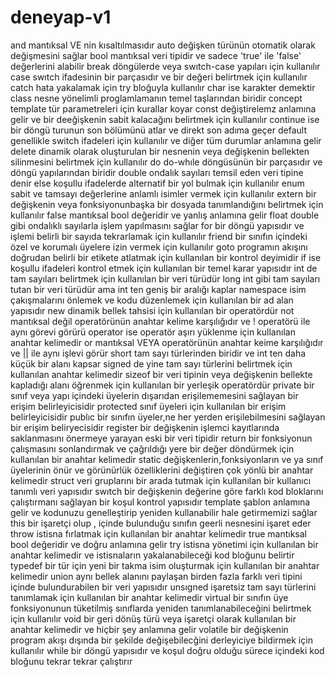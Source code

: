 # deneyap-v1
and mantıksal VE nin kısaltılmasıdır
auto değişken türünün otomatik olarak değişmesini sağlar
bool mantıksal veri tipidir ve sadece 'true' ile 'false' değerlerini alabilir
break döngülerde veya swıtch-case yapıları için kullanılır
case swıtch ifadesinin bir parçasıdır ve bir değeri belirtmek için kullanılır
catch hata yakalamak için try bloğuyla kullanılır
char ise karakter demektir
class nesne yönelimli proglamlamanın temel taşlarından biridir
concept template tür parametreleri için kurallar koyar
const değiştirelemz anlamına gelir ve bir deeğişkenin sabit kalacağını belirtmek için kullanılır
continue ise bir döngü turunun son bölümünü atlar ve direkt son adıma geçer
default genellikle switch ifadeleri için kullanılır ve diğer tüm durumlar anlamına gelir
delete dinamik olarak oluşturulan bir nesnenin veya değişkenin bellekten silinmesini belirtmek için kullanılır
do do-whıle döngüsünün bir parçasıdır ve döngü yapılarından biridir
double ondalık sayıları temsil eden veri tipine denir
else koşullu ifadelerde alternatif bir yol bulmak için kullanılır
enum sabit ve tamsayı değerlerine anlamlı isimler vermek için kullanılır
extern bir değişkenin veya fonksiyonunbaşka bir dosyada tanımlandığını belirtmek için kullanılır
false mantıksal bool değeridir ve yanlış anlamına gelir
float double gibi ondalıklı sayılarla işlem yapılmasını sağlar
for bir döngü yapısıdır ve işlemi belirli bir sayıda tekrarlamak için kullanılır
friend bir sınıfın içindeki özel ve korumalı üyelere izin vermek için kullanılır
goto programın akışını doğrudan belirli bir etikete atlatmak için kullanılan bir kontrol deyimidir
if ise koşullu ifadeleri kontrol etmek için kullanılan bir temel karar yapısıdır
int de tam sayıları belirtmek için kullanılan bir veri türüdür
long int gibi tam sayıları tutan bir veri türüdür ama int ten geniş bir aralığı kaplar
namespace isim çakışmalarını önlemek ve kodu düzenlemek için kullanılan bir ad alan yapısıdır
new dinamik bellek tahsisi için kullanılan bir operatördür
not mantıksal değil operatörünün anahtar kelime karşılığıdır ve ! operatörü ile aynı görevi görürü
operator ise operatör aşırı yüklenme için kullanılan anahtar kelimedir
or mantıksal VEYA operatörünün anahtar keime karşılığıdır ve || ile aynı işlevi görür
short tam sayı türlerinden biridir ve int ten daha küçük bir alanı kapsar
signed de yine tam sayı türlerini belirtmek için kullanılan anahtar kelimedir
sizeof bir veri tipinin veya değişkenin bellekte kapladığı alanı öğrenmek için kullanılan bir yerleşik operatördür
private  bir sınıf veya yapı içindeki üyelerin dışarıdan erişilememesini sağlayan bir erişim belirleyicisidir
protected sınıf üyeleri için kullanılan bir erişim belirleyicisidir
publıc bir sınıfın üyeler,ne her yerden erişilebilmesini sağlayan bir erişim beliryecisidir
register bir değişkenin işlemci kayıtlarında saklanmasını önermeye yarayan eski bir veri tipidir
return bir fonksiyonun çalışmasını sonlandırmak ve çağrıldığı yere bir değer döndürmek için kullanılan bir anahtar kelimedir
static değişkenlerin,fonksiyonların ve ya sınıf üyelerinin önür ve görünürlük özelliklerini değiştiren çok yönlü bir anahtar kelimedir
struct veri gruplarını bir arada tutmak için kullanılan bir kullanıcı tanımlı veri yapısıdır
swıtch bir değişkenin değerine göre farklı kod bloklarını çalıştırmanı sağlayan bir koşul kontrol yapısıdır
template şablon anlamına gelir ve kodunuzu genelleştirip yeniden kullanabilir hale getirmemizi sağlar
this bir işaretçi olup , içinde bulunduğu sınıfın geerli nesnesini işaret eder
throw istisna fırlatmak için kullanılan bir anahtar kelimedir
true mantıksal bool değeridir ve doğru anlamına gelir
try istisna yönetimi için kullanılan bir anahtar kelimedir ve istisnaların yakalanabileceği kod bloğunu belirtir
typedef bir tür için yeni bir takma isim oluşturmak için kullanılan bir anahtar kelimedir
union aynı bellek alanını paylaşan birden fazla farklı veri tipini içinde bulundurabilen bir veri yapısıdır
unsıgned işaretsiz tam sayı türlerini tanımlamak için kullanılan bir anahtar kelimedir
virtual bir sınıfın üye fonksiyonunun tüketilmiş sınıflarda yeniden tanımlanabileceğini belirtmek için kullanılır
void bir geri dönüş türü veya işaretçi olarak kullanılan bir anahtar kelimedir ve hiçbir şey anlamına gelir
volatile bir değişkenin program akışı dışında bir şekilde değişebilecğini derleyiciye bildirmek için kullanılır
while bir döngü yapısıdır ve koşul doğru olduğu sürece içindeki kod bloğunu tekrar tekrar çalıştırır

